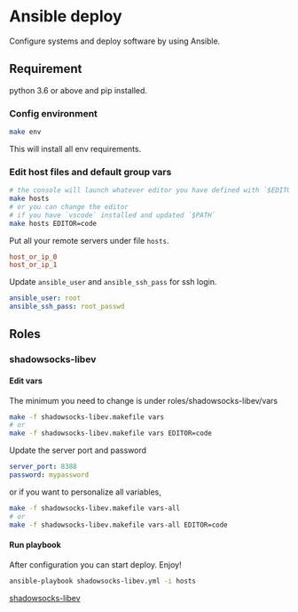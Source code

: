 # Ansible deploy

Configure systems and deploy software by using Ansible.

## Requirement

python 3.6 or above and pip installed.

### Config environment

```bash
make env
```

This will install all env requirements.

### Edit host files and default group vars

```bash
# the console will launch whatever editor you have defined with `$EDITOR`, and defaults to `vi`
make hosts
# or you can change the editor
# if you have `vscode` installed and updated `$PATH`
make hosts EDITOR=code
```

Put all your remote servers under file `hosts`.

```ini
host_or_ip_0
host_or_ip_1
```

Update `ansible_user` and `ansible_ssh_pass` for ssh login.

```yml
ansible_user: root
ansible_ssh_pass: root_passwd
```

## Roles

### shadowsocks-libev

#### Edit vars

The minimum you need to change is under roles/shadowsocks-libev/vars

```bash
make -f shadowsocks-libev.makefile vars
# or
make -f shadowsocks-libev.makefile vars EDITOR=code
```

Update the server port and password

```yml
server_port: 8388
password: mypassword
```

or if you want to personalize all variables,

```bash
make -f shadowsocks-libev.makefile vars-all
# or
make -f shadowsocks-libev.makefile vars-all EDITOR=code
```

#### Run playbook

After configuration you can start deploy. Enjoy!

```bash
ansible-playbook shadowsocks-libev.yml -i hosts
```

[shadowsocks-libev](roles/shadowsocks-libev/README.md)
